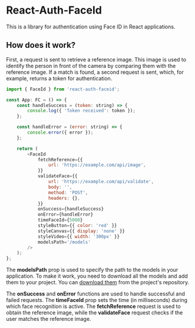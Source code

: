 # React-Auth-FaceId

This is a library for authentication using Face ID in React applications.

## How does it work?

First, a request is sent to retrieve a reference image. This image is used to identify the person in front of the camera by comparing them with the reference image. If a match is found, a second request is sent, which, for example, returns a token for authentication.

```js
import { FaceId } from 'react-auth-faceid';

const App: FC = () => {
	const handleSuccess = (token: string) => {
		console.log({ 'Token received': token });
	};

	const handleError = (error: string) => {
		console.error({ error });
	};

	return (
		<FaceId
			fetchReference={{
				url: 'https://example.com/api/image',
			}}
			validateFace={{
				url: 'https://example.com/api/validate',
				body: '',
				method: 'POST',
				headers: {},
			}}
			onSuccess={handleSuccess}
			onError={handleError}
			timeFaceId={5000}
			styleButton={{ color: 'red' }}
			styleCanvas={{ display: 'none' }}
			styleVideo={{ width: '300px' }}
			modelsPath='/models'
		/>
	);
};
```

The **modelsPath** prop is used to specify the path to the models in your application. To make it work, you need to download all the models and add them to your project. You can [download them](https://github.com/liveMusic13/react-auth-faceid/tree/main/public/models) from the project's repository.

The **onSuccess** and **onError** functions are used to handle successful and failed requests. The **timeFaceId** prop sets the time (in milliseconds) during which face recognition is active. The **fetchReference** request is used to obtain the reference image, while the **validateFace** request checks if the user matches the reference image.
